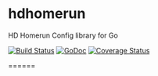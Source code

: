 # hdhomerun
HD Homerun Config library for Go

[![Build Status](https://travis-ci.org/abates/hdhomerun.svg?branch=master)](https://travis-ci.org/abates/hdhomerun) 
[![GoDoc](https://godoc.org/github.com/abates/hdhomerun?status.png)](https://godoc.org/github.com/abates/hdhomerun) 
[![Coverage Status](https://coveralls.io/repos/github/abates/hdhomerun/badge.svg?branch=master)](https://coveralls.io/github/abates/hdhomerun) 

======
